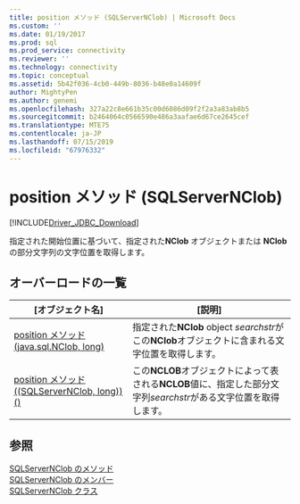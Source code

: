```yaml
---
title: position メソッド (SQLServerNClob) | Microsoft Docs
ms.custom: ''
ms.date: 01/19/2017
ms.prod: sql
ms.prod_service: connectivity
ms.reviewer: ''
ms.technology: connectivity
ms.topic: conceptual
ms.assetid: 5b42f036-4cb0-449b-8036-b48e0a14609f
author: MightyPen
ms.author: genemi
ms.openlocfilehash: 327a22c8e661b35c00d6086d09f2f2a3a83ab8b5
ms.sourcegitcommit: b2464064c0566590e486a3aafae6d67ce2645cef
ms.translationtype: MTE75
ms.contentlocale: ja-JP
ms.lasthandoff: 07/15/2019
ms.locfileid: "67976332"
---
```

# <a name="position-method-sqlservernclob"></a>position メソッド (SQLServerNClob)
[!INCLUDE[Driver_JDBC_Download](../../../includes/driver_jdbc_download.md)]

  指定された開始位置に基づいて、指定された**NClob** オブジェクトまたは **NClob** の部分文字列の文字位置を取得します。  
  
## <a name="overload-list"></a>オーバーロードの一覧  
  
|[オブジェクト名]|[説明]|  
|----------|-----------------|  
|[position メソッド &#40;java.sql.NClob, long&#41;](../../../connect/jdbc/reference/position-method-java-sql-nclob-long.md)|指定された**NClob** object *searchstr*がこの**NClob**オブジェクトに含まれる文字位置を取得します。|  
|[position メソッド&#40;(SQLServerNClob, long)&#41; &#40;&#41;](../../../connect/jdbc/reference/position-method-java-lang-string-long-sqlservernclob.md)|この**NCLOB**オブジェクトによって表される**NCLOB**値に、指定した部分文字列*searchstr*がある文字位置を取得します。|  
  
## <a name="see-also"></a>参照  
 [SQLServerNClob のメソッド](../../../connect/jdbc/reference/sqlservernclob-methods.md)   
 [SQLServerNClob のメンバー](../../../connect/jdbc/reference/sqlservernclob-members.md)   
 [SQLServerNClob クラス](../../../connect/jdbc/reference/sqlservernclob-class.md)  
  
  
